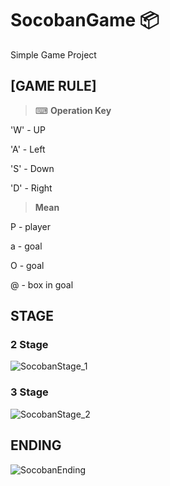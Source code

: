 # SocobanGame 📦

Simple Game Project

## [GAME RULE]

>⌨ **Operation Key**

  'W' - UP
  
  'A' - Left 
  
  'S' - Down 
  
  'D' - Right 
  
  >**Mean**
  
  P - player
  
  a - goal
  
  O - goal
  
  @ - box in goal

## STAGE
### 2 Stage
![SocobanStage_1](https://user-images.githubusercontent.com/101029607/166233873-b2a1bfdc-ed29-4a73-a1bf-100e55f34df8.JPG)
### 3 Stage
![SocobanStage_2](https://user-images.githubusercontent.com/101029607/166233795-a0e185c9-1a7e-442e-9fe5-669409629877.JPG)

## ENDING 

![SocobanEnding](https://user-images.githubusercontent.com/101029607/166233831-ea0d4f34-531e-41d0-8406-534bb32ec9db.JPG)

